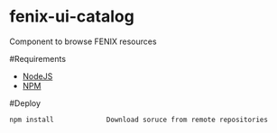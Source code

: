 fenix-ui-catalog
================

Component to browse FENIX resources

#Requirements

* [NodeJS](http://nodejs.org/)
* [NPM](https://npmjs.org/)


#Deploy

```bash
npm install             Download soruce from remote repositories

```

